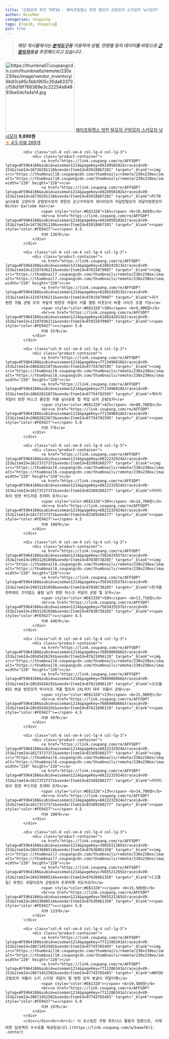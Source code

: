 ```yaml
---
title: "군밤모자 추천 TOP10 - 에이프릴랩스 방한 털모자 군밤모자 스키모자 낚시모자"
author: WiseMan
categories: shopping
tags: [Top10, shopping]
pin: true
---
```


> ##### 해당 게시물에서는 [**분석도구**](https://itemscout.io/)를 이용하여 **성별**, **연령별** 등의 데이터를 바탕으로 [**군밤모자**](https://link.coupang.com/a/baae76)들을 추천해드리고 있습니다.
<div class="container"><div class="row">
            <div class="col-6 col-sm-4 col-lg-4 col-lg-3">
                <div class="product-container">
                    <a href="https://link.coupang.com/re/AFFSDP?lptag=AF5964186&subid=wiseman1214&pageKey=6945002527&traceid=V0-153&itemId=16853933944&vendorItemId=83984915308" target="_blank"><img src="https://thumbnail7.coupangcdn.com/thumbnails/remote/230x230ex/image/vendor_inventory/6b93/a95c5bb1905c35da83373cf58d19f766369e3c22254e84893be0dcfa4a14.jpg" alt="https://thumbnail7.coupangcdn.com/thumbnails/remote/230x230ex/image/vendor_inventory/6b93/a95c5bb1905c35da83373cf58d19f766369e3c22254e84893be0dcfa4a14.jpg" width="220" height="220"></a>
                    <a href="https://link.coupang.com/re/AFFSDP?lptag=AF5964186&subid=wiseman1214&pageKey=6945002527&traceid=V0-153&itemId=16853933944&vendorItemId=83984915308" target="_blank">에이프릴랩스 방한 털모자 군밤모자 스키모자 낚시모자</a>
                    <span style="color:#E61328"></span> <b>9,890원</b>
                    <br><a href="https://link.coupang.com/re/AFFSDP?lptag=AF5964186&subid=wiseman1214&pageKey=6945002527&traceid=V0-153&itemId=16853933944&vendorItemId=83984915308" target="_blank"><span style="color:#FE9427">★</span> 4.5
                    리뷰 269개</a>
                </div>
            </div>
            
            <div class="col-6 col-sm-4 col-lg-4 col-lg-3">
                <div class="product-container">
                    <a href="https://link.coupang.com/re/AFFSDP?lptag=AF5964186&subid=wiseman1214&pageKey=6924950102&traceid=V0-153&itemId=16736291110&vendorItemId=83918867201" target="_blank"><img src="https://thumbnail10.coupangcdn.com/thumbnails/remote/230x230ex/image/vendor_inventory/a5b1/92819f8cc18012794d3f3b9d49e3d48b432c546a0079677bba1ecfa591c4.png" alt="https://thumbnail10.coupangcdn.com/thumbnails/remote/230x230ex/image/vendor_inventory/a5b1/92819f8cc18012794d3f3b9d49e3d48b432c546a0079677bba1ecfa591c4.png" width="220" height="220"></a>
                    <a href="https://link.coupang.com/re/AFFSDP?lptag=AF5964186&subid=wiseman1214&pageKey=6924950102&traceid=V0-153&itemId=16736291110&vendorItemId=83918867201" target="_blank">PCTN 남녀공용 고양이귀 군밤장수모자 방한모 군고구마모자 귀다리모자 귀달린털모자 귀달이방한모자 Winter Earlobe Hat</a>
                    <span style="color:#E61328">16%</span> <b>10,660원</b>
                    <br><a href="https://link.coupang.com/re/AFFSDP?lptag=AF5964186&subid=wiseman1214&pageKey=6924950102&traceid=V0-153&itemId=16736291110&vendorItemId=83918867201" target="_blank"><span style="color:#FE9427">★</span> 4.5
                    리뷰 136개</a>
                </div>
            </div>
            
            <div class="col-6 col-sm-4 col-lg-4 col-lg-3">
                <div class="product-container">
                    <a href="https://link.coupang.com/re/AFFSDP?lptag=AF5964186&subid=wiseman1214&pageKey=6188242013&traceid=V0-153&itemId=12197436211&vendorItemId=87815879907" target="_blank"><img src="https://thumbnail7.coupangcdn.com/thumbnails/remote/230x230ex/image/vendor_inventory/6fae/994f3b529b69aeb78dcd603f20b8a1431295992d29dd86f90939a18687c7.jpg" alt="https://thumbnail7.coupangcdn.com/thumbnails/remote/230x230ex/image/vendor_inventory/6fae/994f3b529b69aeb78dcd603f20b8a1431295992d29dd86f90939a18687c7.jpg" width="220" height="220"></a>
                    <a href="https://link.coupang.com/re/AFFSDP?lptag=AF5964186&subid=wiseman1214&pageKey=6188242013&traceid=V0-153&itemId=12197436211&vendorItemId=87815879907" target="_blank">귀가 편한 겨울 군밤 모자 귀덮개 방한모 귀달이 커플 캠핑 아웃도어 버클 사이즈 조절 가능</a>
                    <span style="color:#E61328">30%</span> <b>9,900원</b>
                    <br><a href="https://link.coupang.com/re/AFFSDP?lptag=AF5964186&subid=wiseman1214&pageKey=6188242013&traceid=V0-153&itemId=12197436211&vendorItemId=87815879907" target="_blank"><span style="color:#FE9427">★</span> 5.0
                    리뷰 55개</a>
                </div>
            </div>
            
            <div class="col-6 col-sm-4 col-lg-4 col-lg-3">
                <div class="product-container">
                    <a href="https://link.coupang.com/re/AFFSDP?lptag=AF5964186&subid=wiseman1214&pageKey=7713496818&traceid=V0-153&itemId=20682822873&vendorItemId=87754792595" target="_blank"><img src="https://thumbnail8.coupangcdn.com/thumbnails/remote/230x230ex/image/vendor_inventory/447d/7d7346adf6d72c0a4a6c474a92f379516593855f79436cad9526b1032212.jpg" alt="https://thumbnail8.coupangcdn.com/thumbnails/remote/230x230ex/image/vendor_inventory/447d/7d7346adf6d72c0a4a6c474a92f379516593855f79436cad9526b1032212.jpg" width="220" height="220"></a>
                    <a href="https://link.coupang.com/re/AFFSDP?lptag=AF5964186&subid=wiseman1214&pageKey=7713496818&traceid=V0-153&itemId=20682822873&vendorItemId=87754792595" target="_blank">케이치 귀달이 방한 마스크 올인원 겨울 남녀공용 털 작업 남자 군밤모자</a>
                    <span style="color:#E61328">42%</span> <b>80,700원</b>
                    <br><a href="https://link.coupang.com/re/AFFSDP?lptag=AF5964186&subid=wiseman1214&pageKey=7713496818&traceid=V0-153&itemId=20682822873&vendorItemId=87754792595" target="_blank"><span style="color:#FE9427">★</span> 5.0
                    리뷰 7개</a>
                </div>
            </div>
            
            <div class="col-6 col-sm-4 col-lg-4 col-lg-3">
                <div class="product-container">
                    <a href="https://link.coupang.com/re/AFFSDP?lptag=AF5964186&subid=wiseman1214&pageKey=6822232924&traceid=V0-153&itemId=16173727371&vendorItemId=83369260277" target="_blank"><img src="https://thumbnail6.coupangcdn.com/thumbnails/remote/230x230ex/image/vendor_inventory/58b4/250e9b283d40b98878e8a71e79ec62a3cd684e9f1aeb41ba2d1aa432e96b.jpg" alt="https://thumbnail6.coupangcdn.com/thumbnails/remote/230x230ex/image/vendor_inventory/58b4/250e9b283d40b98878e8a71e79ec62a3cd684e9f1aeb41ba2d1aa432e96b.jpg" width="220" height="220"></a>
                    <a href="https://link.coupang.com/re/AFFSDP?lptag=AF5964186&subid=wiseman1214&pageKey=6822232924&traceid=V0-153&itemId=16173727371&vendorItemId=83369260277" target="_blank">라라티와이 방한 부드러운 트레퍼 모자</a>
                    <span style="color:#E61328">30%</span> <b>14,700원</b>
                    <br><a href="https://link.coupang.com/re/AFFSDP?lptag=AF5964186&subid=wiseman1214&pageKey=6822232924&traceid=V0-153&itemId=16173727371&vendorItemId=83369260277" target="_blank"><span style="color:#FE9427">★</span> 4.5
                    리뷰 100개</a>
                </div>
            </div>
            
            <div class="col-6 col-sm-4 col-lg-4 col-lg-3">
                <div class="product-container">
                    <a href="https://link.coupang.com/re/AFFSDP?lptag=AF5964186&subid=wiseman1214&pageKey=7563433557&traceid=V0-153&itemId=19931201050&vendorItemId=87030738285" target="_blank"><img src="https://thumbnail8.coupangcdn.com/thumbnails/remote/230x230ex/image/vendor_inventory/8f2c/3179e18e4edfed3a82e0144c8e4af85aafbd6d7e9ebbaaa7ec637563067e.jpg" alt="https://thumbnail8.coupangcdn.com/thumbnails/remote/230x230ex/image/vendor_inventory/8f2c/3179e18e4edfed3a82e0144c8e4af85aafbd6d7e9ebbaaa7ec637563067e.jpg" width="220" height="220"></a>
                    <a href="https://link.coupang.com/re/AFFSDP?lptag=AF5964186&subid=wiseman1214&pageKey=7563433557&traceid=V0-153&itemId=19931201050&vendorItemId=87030738285" target="_blank">한겨울 한파에도 끄덕없는 올탐 남자 방한 마스크 귀달이 군밤 털 모자</a>
                    <span style="color:#E61328">58%</span> <b>13,710원</b>
                    <br><a href="https://link.coupang.com/re/AFFSDP?lptag=AF5964186&subid=wiseman1214&pageKey=7563433557&traceid=V0-153&itemId=19931201050&vendorItemId=87030738285" target="_blank"><span style="color:#FE9427">★</span> 4.5
                    리뷰 446개</a>
                </div>
            </div>
            
            <div class="col-6 col-sm-4 col-lg-4 col-lg-3">
                <div class="product-container">
                    <a href="https://link.coupang.com/re/AFFSDP?lptag=AF5964186&subid=wiseman1214&pageKey=7686906866&traceid=V0-153&itemId=20545426291&vendorItemId=87621896119" target="_blank"><img src="https://thumbnail8.coupangcdn.com/thumbnails/remote/230x230ex/image/vendor_inventory/bb6d/fe8b101fbeec3cb3a2c5869f7972c1b1511ac763ae6585775b2d39677c82.jpg" alt="https://thumbnail8.coupangcdn.com/thumbnails/remote/230x230ex/image/vendor_inventory/bb6d/fe8b101fbeec3cb3a2c5869f7972c1b1511ac763ae6585775b2d39677c82.jpg" width="220" height="220"></a>
                    <a href="https://link.coupang.com/re/AFFSDP?lptag=AF5964186&subid=wiseman1214&pageKey=7686906866&traceid=V0-153&itemId=20545426291&vendorItemId=87621896119" target="_blank">코코쉘 BIG 뽀글 방한모자 빅사이즈 겨울 털모자 2XL까지 대두 귀돌이 군밤</a>
                    <span style="color:#E61328">13%</span> <b>15,900원</b>
                    <br><a href="https://link.coupang.com/re/AFFSDP?lptag=AF5964186&subid=wiseman1214&pageKey=7686906866&traceid=V0-153&itemId=20545426291&vendorItemId=87621896119" target="_blank"><span style="color:#FE9427">★</span> 4.5
                    리뷰 50개</a>
                </div>
            </div>
            
            <div class="col-6 col-sm-4 col-lg-4 col-lg-3">
                <div class="product-container">
                    <a href="https://link.coupang.com/re/AFFSDP?lptag=AF5964186&subid=wiseman1214&pageKey=6822232924&traceid=V0-153&itemId=16173727371&vendorItemId=83369260277" target="_blank"><img src="https://thumbnail6.coupangcdn.com/thumbnails/remote/230x230ex/image/vendor_inventory/58b4/250e9b283d40b98878e8a71e79ec62a3cd684e9f1aeb41ba2d1aa432e96b.jpg" alt="https://thumbnail6.coupangcdn.com/thumbnails/remote/230x230ex/image/vendor_inventory/58b4/250e9b283d40b98878e8a71e79ec62a3cd684e9f1aeb41ba2d1aa432e96b.jpg" width="220" height="220"></a>
                    <a href="https://link.coupang.com/re/AFFSDP?lptag=AF5964186&subid=wiseman1214&pageKey=6822232924&traceid=V0-153&itemId=16173727371&vendorItemId=83369260277" target="_blank">라라티와이 방한 부드러운 트레퍼 모자</a>
                    <span style="color:#E61328">13%</span> <b>14,700원</b>
                    <br><a href="https://link.coupang.com/re/AFFSDP?lptag=AF5964186&subid=wiseman1214&pageKey=6822232924&traceid=V0-153&itemId=16173727371&vendorItemId=83369260277" target="_blank"><span style="color:#FE9427">★</span> 4.5
                    리뷰 100개</a>
                </div>
            </div>
            
            <div class="col-6 col-sm-4 col-lg-4 col-lg-3">
                <div class="product-container">
                    <a href="https://link.coupang.com/re/AFFSDP?lptag=AF5964186&subid=wiseman1214&pageKey=7665521265&traceid=V0-153&itemId=20433680514&vendorItemId=87636061358" target="_blank"><img src="https://thumbnail7.coupangcdn.com/thumbnails/remote/230x230ex/image/vendor_inventory/52b6/0be86eaffa8b7a76edc4511a73c78fd5ae1f9b288c0923e525f4e111e902.jpg" alt="https://thumbnail7.coupangcdn.com/thumbnails/remote/230x230ex/image/vendor_inventory/52b6/0be86eaffa8b7a76edc4511a73c78fd5ae1f9b288c0923e525f4e111e902.jpg" width="220" height="220"></a>
                    <a href="https://link.coupang.com/re/AFFSDP?lptag=AF5964186&subid=wiseman1214&pageKey=7665521265&traceid=V0-153&itemId=20433680514&vendorItemId=87636061358" target="_blank">[고품질] 투켄드 귀달이모자 군밤모자 트루퍼햇 귀도리모자</a>
                    <span style="color:#E61328"></span> <b>15,500원</b>
                    <br><a href="https://link.coupang.com/re/AFFSDP?lptag=AF5964186&subid=wiseman1214&pageKey=7665521265&traceid=V0-153&itemId=20433680514&vendorItemId=87636061358" target="_blank"><span style="color:#FE9427">★</span> 5.0
                    리뷰 133개</a>
                </div>
            </div>
            
            <div class="col-6 col-sm-4 col-lg-4 col-lg-3">
                <div class="product-container">
                    <a href="https://link.coupang.com/re/AFFSDP?lptag=AF5964186&subid=wiseman1214&pageKey=7711286341&traceid=V0-153&itemId=20671452502&vendorItemId=87743765403" target="_blank"><img src="https://thumbnail10.coupangcdn.com/thumbnails/remote/230x230ex/image/vendor_inventory/feda/1d28c47e06e631a75486c1e845ef9d9302b4b666948ee22676cafc976c37.jpg" alt="https://thumbnail10.coupangcdn.com/thumbnails/remote/230x230ex/image/vendor_inventory/feda/1d28c47e06e631a75486c1e845ef9d9302b4b666948ee22676cafc976c37.jpg" width="220" height="220"></a>
                    <a href="https://link.coupang.com/re/AFFSDP?lptag=AF5964186&subid=wiseman1214&pageKey=7711286341&traceid=V0-153&itemId=20671452502&vendorItemId=87743765403" target="_blank">ANYOU 군밤모자 귀돌이 스키 스키장 귀달이 털 방한 모자 뽀글이 귀달이햇</a>
                    <span style="color:#E61328"></span> <b>19,500원</b>
                    <br><a href="https://link.coupang.com/re/AFFSDP?lptag=AF5964186&subid=wiseman1214&pageKey=7711286341&traceid=V0-153&itemId=20671452502&vendorItemId=87743765403" target="_blank"><span style="color:#FE9427">★</span> 5.0
                    리뷰 19개</a>
                </div>
            </div>
            </div></div><br><br>[👉 이 포스팅은 쿠팡 파트너스 활동의 일환으로, 이에 따른 일정액의 수수료를 제공받습니다.](https://link.coupang.com/a/baae76){: .center}